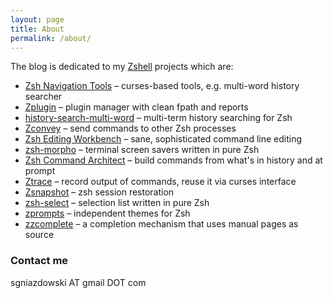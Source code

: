 ```yaml
---
layout: page
title: About
permalink: /about/
---
```


The blog is dedicated to my [Zshell](http://zsh.sourceforge.net) projects which are:

* [Zsh Navigation Tools](https://github.com/psprint/zsh-navigation-tools) –
  curses-based tools, e.g. multi-word history searcher
* [Zplugin](https://github.com/psprint/zplugin) –
  plugin manager with clean fpath and reports
* [history-search-multi-word](https://github.com/psprint/history-search-multi-word) –
  multi-term history searching for Zsh
* [Zconvey](https://github.com/psprint/zconvey) –
  send commands to other Zsh processes
* [Zsh Editing Workbench](https://github.com/psprint/zsh-editing-workbench) –
  sane, sophisticated command line editing
* [zsh-morpho](https://github.com/psprint/zsh-morpho) –
  terminal screen savers written in pure Zsh
* [Zsh Command Architect](https://github.com/psprint/zsh-cmd-architect) –
  build commands from what's in history and at prompt
* [Ztrace](https://github.com/psprint/ztrace) –
  record output of commands, reuse it via curses interface
* [Zsnapshot](https://github.com/psprint/zsnapshot) –
  zsh session restoration
* [zsh-select](https://github.com/psprint/zsh-select) –
  selection list written in pure Zsh
* [zprompts](https://github.com/psprint/zprompts) –
  independent themes for Zsh
* [zzcomplete](https://github.com/psprint/zzcomplete) –
  a completion mechanism that uses manual pages as source

### Contact me

sgniazdowski AT gmail DOT com

